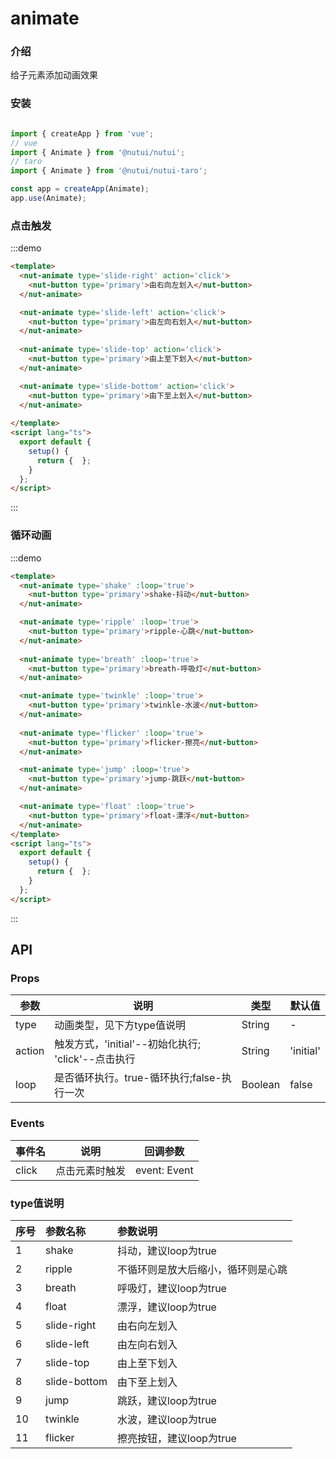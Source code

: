 # animate 

### 介绍

给子元素添加动画效果

### 安装

```javascript

import { createApp } from 'vue';
// vue
import { Animate } from '@nutui/nutui';
// taro
import { Animate } from '@nutui/nutui-taro';

const app = createApp(Animate);
app.use(Animate);

```

### 点击触发

:::demo

```html
<template>
  <nut-animate type='slide-right' action='click'>
    <nut-button type='primary'>由右向左划入</nut-button>
  </nut-animate>

  <nut-animate type='slide-left' action='click'>
    <nut-button type='primary'>由左向右划入</nut-button>
  </nut-animate>
  
  <nut-animate type='slide-top' action='click'>
    <nut-button type='primary'>由上至下划入</nut-button>
  </nut-animate>

  <nut-animate type='slide-bottom' action='click'>
    <nut-button type='primary'>由下至上划入</nut-button>
  </nut-animate>
 
</template>
<script lang="ts">
  export default {
    setup() {
      return {  };
    }
  };
</script>
```

:::



### 循环动画

:::demo

```html
<template>
  <nut-animate type='shake' :loop='true'>
    <nut-button type='primary'>shake-抖动</nut-button>
  </nut-animate>

  <nut-animate type='ripple' :loop='true'>
    <nut-button type='primary'>ripple-心跳</nut-button>
  </nut-animate>
  
  <nut-animate type='breath' :loop='true'>
    <nut-button type='primary'>breath-呼吸灯</nut-button>
  </nut-animate>

  <nut-animate type='twinkle' :loop='true'>
    <nut-button type='primary'>twinkle-水波</nut-button>
  </nut-animate>
  
  <nut-animate type='flicker' :loop='true'>
    <nut-button type='primary'>flicker-擦亮</nut-button>
  </nut-animate>

  <nut-animate type='jump' :loop='true'>
    <nut-button type='primary'>jump-跳跃</nut-button>
  </nut-animate>

  <nut-animate type='float' :loop='true'>
    <nut-button type='primary'>float-漂浮</nut-button>
  </nut-animate>
</template>
<script lang="ts">
  export default {
    setup() {
      return {  };
    }
  };
</script>
```

:::


## API

### Props

| 参数         | 说明                             | 类型   | 默认值           |
|--------------|----------------------------------|--------|------------------|
| type         | 动画类型，见下方type值说明               | String | -                |
| action         | 触发方式，'initial'--初始化执行;  'click'--点击执行              | String | 'initial'             |
| loop         | 是否循环执行。true-循环执行;false-执行一次              | Boolean | false               |

### Events

| 事件名 | 说明           | 回调参数     |
|--------|----------------|--------------|
| click  | 点击元素时触发 | event: Event |

### type值说明

|    序号  |    参数名称     |      参数说明     |
|:-------|:------- | :----------|
| 1|   shake  | 抖动，建议loop为true
| 2 |   ripple  | 不循环则是放大后缩小，循环则是心跳
|3 |   breath  | 呼吸灯，建议loop为true
|4 |   float  | 漂浮，建议loop为true
|5|   slide-right  | 由右向左划入
|6 |   slide-left  | 由左向右划入
|7|   slide-top  | 由上至下划入
| 8 |   slide-bottom  | 由下至上划入
|9 |   jump  | 跳跃，建议loop为true
|10 |   twinkle  | 水波，建议loop为true
|11 |   flicker  | 擦亮按钮，建议loop为true
